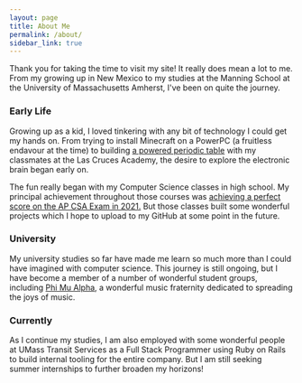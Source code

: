 ```yaml
---
layout: page
title: About Me
permalink: /about/
sidebar_link: true
---
```


Thank you for taking the time to visit my site! It really does
mean a lot to me. From my growing up in New Mexico to my studies at
the Manning School at the University of Massachusetts Amherst, I've been
on quite the journey.

### Early Life

Growing up as a kid, I loved tinkering with any bit of technology I could
get my hands on. From trying to install Minecraft on a PowerPC (a fruitless
endavour at the time) to building [a powered periodic table](https://www.youtube.com/watch?v=urcIdu2K_WU) with my classmates at the Las Cruces Academy, the desire
to explore the electronic brain began early on.

The fun really began with my Computer Science classes in high school. My principal
achievement throughout those courses was [achieving a perfect score on the AP CSA Exam in 2021.](https://allaccess.collegeboard.org/ap-computer-science-exam-2021-results) But
those classes built some wonderful projects which I hope to upload to my GitHub at some
point in the future.

### University

My university studies so far have made me learn so much more than I could
have imagined with computer science. This journey is still ongoing, but I have become a
member of a number of wonderful student groups, including [Phi Mu Alpha](https://www.sinfonia.org/), a wonderful music fraternity dedicated to spreading
the joys of music.

### Currently

As I continue my studies, I am also employed with some wonderful people at UMass Transit
Services as a Full Stack Programmer using Ruby on Rails to build internal tooling
for the entire company. But I am still seeking summer internships to further broaden
my horizons!
